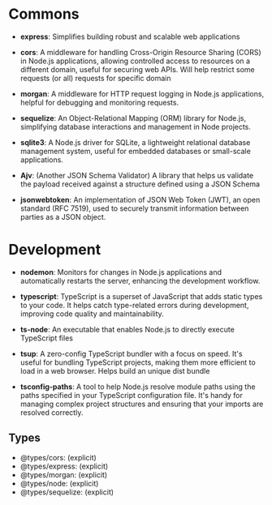 # Commons

- **express**: Simplifies building robust and scalable web applications

- **cors**: A middleware for handling Cross-Origin Resource Sharing (CORS) in Node.js applications, allowing controlled access to resources on a different domain, useful for securing web APIs. Will help restrict some requests (or all) requests for specific domain

- **morgan**: A middleware for HTTP request logging in Node.js applications, helpful for debugging and monitoring requests.

- **sequelize**: An Object-Relational Mapping (ORM) library for Node.js, simplifying database interactions and management in Node projects.

- **sqlite3**: A Node.js driver for SQLite, a lightweight relational database management system, useful for embedded databases or small-scale applications.

- **Ajv**: (Another JSON Schema Validator) A library that helps us validate the payload received against a structure defined using a JSON Schema

- **jsonwebtoken**: An implementation of JSON Web Token (JWT), an open standard (RFC 7519), used to securely transmit information between parties as a JSON object.

# Development

- **nodemon**: Monitors for changes in Node.js applications and automatically restarts the server, enhancing the development workflow.

- **typescript**: TypeScript is a superset of JavaScript that adds static types to your code. It helps catch type-related errors during development, improving code quality and maintainability.

- **ts-node**: An executable that enables Node.js to directly execute TypeScript files

- **tsup**: A zero-config TypeScript bundler with a focus on speed. It's useful for bundling TypeScript projects, making them more efficient to load in a web browser. Helps build an unique dist bundle

- **tsconfig-paths**: A tool to help Node.js resolve module paths using the paths specified in your TypeScript configuration file. It's handy for managing complex project structures and ensuring that your imports are resolved correctly.

## Types

- @types/cors: (explicit)
- @types/express: (explicit)
- @types/morgan: (explicit)
- @types/node: (explicit)
- @types/sequelize: (explicit)
